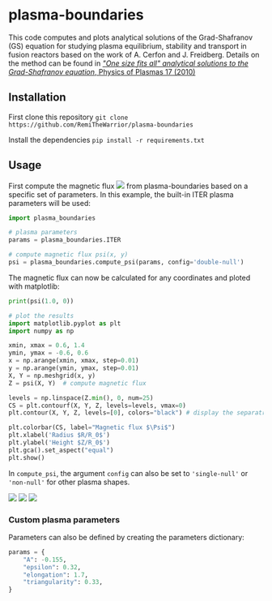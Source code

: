 # plasma-boundaries

This code computes and plots analytical solutions of the Grad-Shafranov (GS) equation for studying plasma equilibrium, stability and transport in fusion reactors based on the work of A. Cerfon and J. Freidberg.
Details on the method can be found in [*"One size fits all" analytical solutions to the Grad-Shafranov equation*, Physics of Plasmas 17 (2010)](https://doi.org/10.1063/1.3328818)

## Installation

First clone this repository
```git clone https://github.com/RemiTheWarrior/plasma-boundaries```

Install the dependencies
```pip install -r requirements.txt```

## Usage

First compute the magnetic flux <img src="https://render.githubusercontent.com/render/math?math=\Psi"> from plasma-boundaries based on a specific set of parameters.
In this example, the built-in ITER plasma parameters will be used:
```python
import plasma_boundaries

# plasma parameters
params = plasma_boundaries.ITER

# compute magnetic flux psi(x, y)
psi = plasma_boundaries.compute_psi(params, config='double-null')
```

The magnetic flux can now be calculated for any coordinates and ploted with matplotlib:
```python
print(psi(1.0, 0))

# plot the results
import matplotlib.pyplot as plt
import numpy as np

xmin, xmax = 0.6, 1.4
ymin, ymax = -0.6, 0.6
x = np.arange(xmin, xmax, step=0.01)
y = np.arange(ymin, ymax, step=0.01)
X, Y = np.meshgrid(x, y)
Z = psi(X, Y)  # compute magnetic flux

levels = np.linspace(Z.min(), 0, num=25)
CS = plt.contourf(X, Y, Z, levels=levels, vmax=0)
plt.contour(X, Y, Z, levels=[0], colors="black") # display the separatrix

plt.colorbar(CS, label="Magnetic flux $\Psi$")
plt.xlabel('Radius $R/R_0$')
plt.ylabel('Height $Z/R_0$')
plt.gca().set_aspect("equal")
plt.show()
```
In `compute_psi`, the argument `config` can also be set to `'single-null'` or `'non-null'` for other plasma shapes.

<img src="https://user-images.githubusercontent.com/40028739/87342222-31fb6700-c54b-11ea-87ab-ac2f57f7b113.png">
<img src="https://user-images.githubusercontent.com/40028739/87357580-87903d80-c564-11ea-8d65-301181dec425.png">
<img src="https://user-images.githubusercontent.com/40028739/87358141-7c89dd00-c565-11ea-9501-5d2ee0b97036.png">

### Custom plasma parameters
Parameters can also be defined by creating the parameters dictionary:
```python
params = {
    "A": -0.155,
    "epsilon": 0.32,
    "elongation": 1.7,
    "triangularity": 0.33,
}
```

